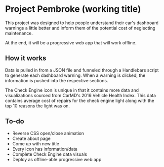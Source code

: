 # Project Pembroke (working title)

This project was designed to help people understand their car's dashboard warnings a little better and inform them of the potential cost of neglecting maintenance.

At the end, it will be a progressive web app that will work offline.

## How it works

Data is pulled in from a JSON file and funneled through a Handlebars script to generate each dashboard warning. When a warning is clicked, the information is pushed into the respective sections.

The Check Engine icon is unique in that it contains more data and visualizations sourced from CarMD's 2016 Vehicle Health Index. This data contains average cost of repairs for the check engine light along with the top 10 reasons the light was on.

## To-do
* Reverse CSS open/close animation
* Create about page
* Come up with new title
* Every icon has information/data
* Complete Check Engine data visuals
* Deploy as offline-able progressive web app
